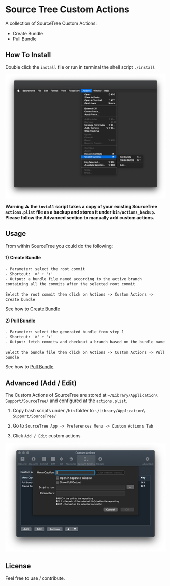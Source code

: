 # Source Tree Custom Actions

A collection of SourceTree Custom Actions:

- Create Bundle
- Pull Bundle

## How To Install

Double click the `install` file or run in terminal the shell script `./install`

![Custom Actions Installed](/resources/installed-custom-actions.png)

**Warning ⚠️ the `install` script takes a copy of your existing SourceTree `actions.plist` file as a backup and stores it under `bin/actions_backup`. Please follow the Advanced section to manually add custom actions.**

## Usage

From within SourceTree you could do the following:

#### 1) Create Bundle
```
- Parameter: select the root commit
- Shortcut: '⌘' + '↑'
- Output: a bundle file named according to the active branch containing all the commits after the selected root commit

Select the root commit then click on Actions -> Custom Actions -> Create bundle
```
See how to [Create Bundle](/resources/create-bundle.gif)

#### 2) Pull Bundle
```
- Parameter: select the generated bundle from step 1
- Shortcut: '⌘' + '↓'
- Output: fetch commits and checkout a branch based on the bundle name

Select the bundle file then click on Actions -> Custom Actions -> Pull bundle
```
See how to [Pull Bundle](/resources/pull-bundle.gif)

## Advanced (Add / Edit)

The Custom Actions of SourceTree are stored at `~/Library/Application\ Support/SourceTree/` and configured at the `actions.plist`.

1) Copy bash scripts under `/bin` folder to `~/Library/Application\ Support/SourceTree/`

2) Go to `SourceTree App -> Preferences Menu -> Custom Actions Tab` 

3) Click `Add / Edit` custom actions

![Add / Edit Custom Actions](/resources/advanced-custom-actions.png)

## License

Feel free to use / contribute.
